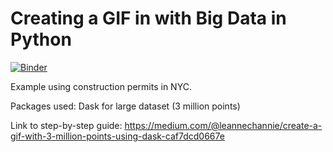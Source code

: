 # Creating a GIF in with Big Data in Python

[![Binder](https://mybinder.org/badge_logo.svg)](https://mybinder.org/v2/gh/LeanneChan/create-a-GIF/master?filepath=Create%20GIF%20with%20Big%20Data.ipynb)

Example using construction permits in NYC. 

Packages used: Dask for large dataset (3 million points)

Link to step-by-step guide: https://medium.com/@leannechannie/create-a-gif-with-3-million-points-using-dask-caf7dcd0667e
